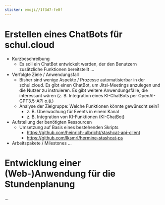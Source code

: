```yaml
---
sticker: emoji//1f3d7-fe0f
---
```

# Erstellen eines ChatBots für schul.cloud
* Kurzbeschreibung 
	* Es soll ein ChatBot entwickelt werden, der den Benutzern zusätzliche Funktionen bereitstellt ...
* Verfolgte Ziele / Anwendungsfall 
	* Bisher sind wenige Aspekte / Prozesse automatisierbar in der schul.cloud. Es gibt einen ChatBot, um Jitsi-Meetings anzulegen und die Nutzer zu instruieren. Es gibt weitere Anwendungsfälle, die interessant wären (z. B. Integration eines KI-ChatBots per OpenAI-GPT3.5-API o.ä.) 
	* Analyse der Zielgruppe: Welche Funktionen könnte gewünscht sein?
		* z. B. Überwachung für Events in einem Kanal
		* z. B. Integration von KI-Funktionen (KI-ChatBot)
* Aufstellung der benötigten Ressourcen
	* Umsetzung auf Basis eines bestehenden Skripts 
		* https://github.com/heinrich-ulbricht/stashcat-api-client
		* https://github.com/lksmrl/hermine-stashcat-ps
* Arbeitspakete / Milestones
	... 
 
# Entwicklung einer (Web-)Anwendung für die Stundenplanung
...